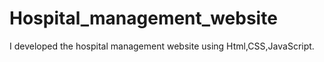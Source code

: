 # Hospital_management_website
I developed the hospital management website using Html,CSS,JavaScript.
